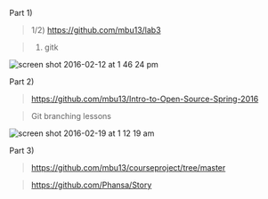 Part 1)
> 1/2) https://github.com/mbu13/lab3

> 1) gitk

![screen shot 2016-02-12 at 1 46 24 pm](https://cloud.githubusercontent.com/assets/4596631/13016835/24e78224-d18f-11e5-95e4-5ef21950a23b.png)

Part 2)
> https://github.com/mbu13/Intro-to-Open-Source-Spring-2016

> Git branching lessons

![screen shot 2016-02-19 at 1 12 19 am](https://cloud.githubusercontent.com/assets/4596631/13167934/ebd30e56-d6a5-11e5-949c-2749ebff083f.png)

Part 3)
> https://github.com/mbu13/courseproject/tree/master

> https://github.com/Phansa/Story
